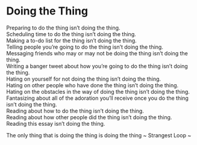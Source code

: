# Doing the Thing
Preparing to do the thing isn’t doing the thing.  
Scheduling time to do the thing isn’t doing the thing.  
Making a to-do list for the thing isn’t doing the thing.  
Telling people you’re going to do the thing isn’t doing the thing.  
Messaging friends who may or may not be doing the thing isn’t doing the thing.  
Writing a banger tweet about how you’re going to do the thing isn’t doing the thing.  
Hating on yourself for not doing the thing isn’t doing the thing.  
Hating on other people who have done the thing isn’t doing the thing.  
Hating on the obstacles in the way of doing the thing isn’t doing the thing.  
Fantasizing about all of the adoration you’ll receive once you do the thing isn’t doing the thing.  
Reading about how to do the thing isn’t doing the thing.  
Reading about how other people did the thing isn’t doing the thing.  
Reading this essay isn’t doing the thing.

The only thing that is doing the thing is doing the thing 
~ Strangest Loop ~
